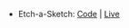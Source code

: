 - Etch-a-Sketch: [Code](https://github.com/abhay-vats/javascript-etch-a-sketch) | [Live](https://abhay-vats.github.io/javascript-etch-a-sketch)
